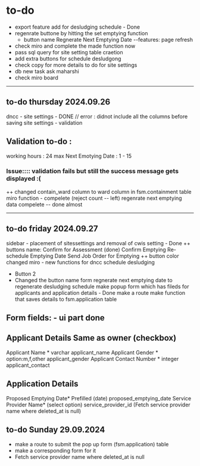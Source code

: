 # to-do 

- export feature add for desludging schedule - Done
- regenrate buttone by hitting the set emptying function 
  - button name Regnerate Next Emptying Date
  --features: page refresh
- check miro and complete the made function now  
- pass sql query for site setting table craetion 
- add extra buttons for schedule desludgong 
- check copy for more details to do for site settings 
- db new task ask maharshi 
- check miro board


------------------------------------------------------------------------------------------

## to-do thursday 2024.09.26
dncc - site settings - DONE
// error : didnot include all the columns before saving 
site settings - validation 
## Validation to-do :
working hours : 24 max 
Next Emotying Date : 1 - 15 
### Issue:::: validation fails but still the success message gets displayed :(
  ++ changed contain_ward column to ward column in fsm.containment table
miro function - compelete (reject count -- left)
regenrate next emptying data compelete -- done almost 


--------------------------------------------------------------------------------------

## to-do friday 2024.09.27
sidebar - placement of sitessettings and removal of cwis setting - Done
++ buttons name:
Confirm for Assessment (done)
Confirm Emptying
Re-schedule Emptying Date
Send Job Order for Emptying
++ button color changed
miro - new functions for dncc schedule desludging
- Button 2 
- Changed the button name form regnerate next emptying date to regenerate desludging schedule
  make popup form which has fileds for applicants and application details - Done
  make a route 
  make function that saves details to fsm.application table
 
Form fields: - ui part done 
-------------

Applicant Details                               Same as owner (checkbox)
----------------------------------------------------------------------------------------------
Applicant Name *             varchar                applicant_name
Applicant Gender *           option:m,f,other       applicant_gender
Applicant Contact Number *   integer                applicant_contact


Application Details
-----------------------------------------------------------------------------------------------
Proposed Emptying Date*    Prefilled (date)          proposed_emptying_date
Service Provider Name*      (select option)          service_provider_id
(Fetch service provider name where deleted_at is null)


## to-do  Sunday 29.09.2024
- make a route to submit the pop up form  (fsm.application) table 
- make a corresponding form for it 
- Fetch service provider name where deleted_at is null